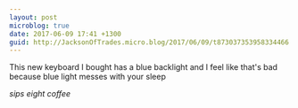 ```yaml
---
layout: post
microblog: true
date: 2017-06-09 17:41 +1300
guid: http://JacksonOfTrades.micro.blog/2017/06/09/t873037353958334466.html
---
```

This new keyboard I bought has a blue backlight and I feel like that's bad because blue light messes with your sleep

*sips eight coffee*
